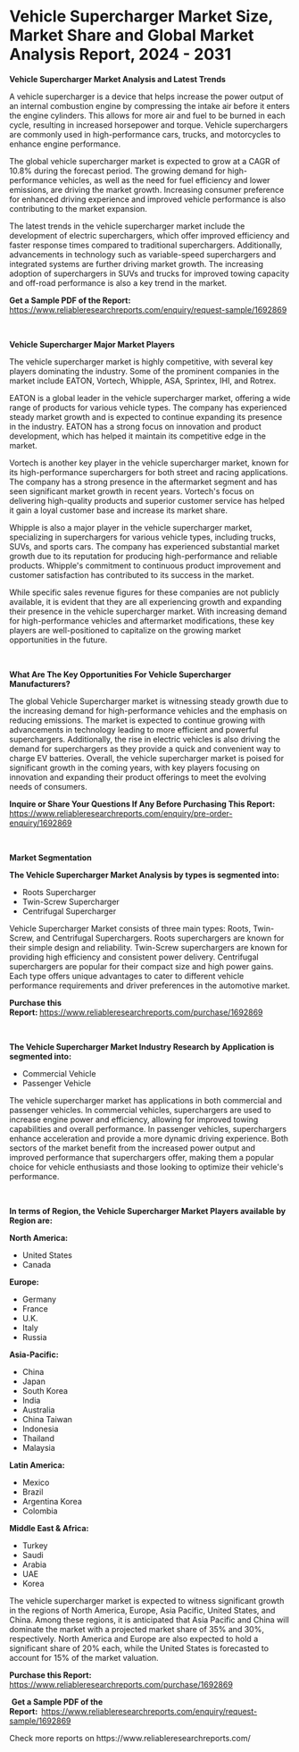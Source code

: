 <p><h1>Vehicle Supercharger Market Size, Market Share and Global Market Analysis Report, 2024 - 2031</h1></p><p><strong>Vehicle Supercharger Market Analysis and Latest Trends</strong></p>
<p><p>A vehicle supercharger is a device that helps increase the power output of an internal combustion engine by compressing the intake air before it enters the engine cylinders. This allows for more air and fuel to be burned in each cycle, resulting in increased horsepower and torque. Vehicle superchargers are commonly used in high-performance cars, trucks, and motorcycles to enhance engine performance.</p><p>The global vehicle supercharger market is expected to grow at a CAGR of 10.8% during the forecast period. The growing demand for high-performance vehicles, as well as the need for fuel efficiency and lower emissions, are driving the market growth. Increasing consumer preference for enhanced driving experience and improved vehicle performance is also contributing to the market expansion.</p><p>The latest trends in the vehicle supercharger market include the development of electric superchargers, which offer improved efficiency and faster response times compared to traditional superchargers. Additionally, advancements in technology such as variable-speed superchargers and integrated systems are further driving market growth. The increasing adoption of superchargers in SUVs and trucks for improved towing capacity and off-road performance is also a key trend in the market.</p></p>
<p><strong>Get a Sample PDF of the Report:&nbsp;</strong> <a href="https://www.reliableresearchreports.com/enquiry/request-sample/1692869">https://www.reliableresearchreports.com/enquiry/request-sample/1692869</a></p>
<p>&nbsp;</p>
<p><strong>Vehicle Supercharger Major Market Players</strong></p>
<p><p>The vehicle supercharger market is highly competitive, with several key players dominating the industry. Some of the prominent companies in the market include EATON, Vortech, Whipple, ASA, Sprintex, IHI, and Rotrex. </p><p>EATON is a global leader in the vehicle supercharger market, offering a wide range of products for various vehicle types. The company has experienced steady market growth and is expected to continue expanding its presence in the industry. EATON has a strong focus on innovation and product development, which has helped it maintain its competitive edge in the market.</p><p>Vortech is another key player in the vehicle supercharger market, known for its high-performance superchargers for both street and racing applications. The company has a strong presence in the aftermarket segment and has seen significant market growth in recent years. Vortech's focus on delivering high-quality products and superior customer service has helped it gain a loyal customer base and increase its market share.</p><p>Whipple is also a major player in the vehicle supercharger market, specializing in superchargers for various vehicle types, including trucks, SUVs, and sports cars. The company has experienced substantial market growth due to its reputation for producing high-performance and reliable products. Whipple's commitment to continuous product improvement and customer satisfaction has contributed to its success in the market.</p><p>While specific sales revenue figures for these companies are not publicly available, it is evident that they are all experiencing growth and expanding their presence in the vehicle supercharger market. With increasing demand for high-performance vehicles and aftermarket modifications, these key players are well-positioned to capitalize on the growing market opportunities in the future.</p></p>
<p>&nbsp;</p>
<p><strong>What Are The Key Opportunities For Vehicle Supercharger Manufacturers?</strong></p>
<p><p>The global Vehicle Supercharger market is witnessing steady growth due to the increasing demand for high-performance vehicles and the emphasis on reducing emissions. The market is expected to continue growing with advancements in technology leading to more efficient and powerful superchargers. Additionally, the rise in electric vehicles is also driving the demand for superchargers as they provide a quick and convenient way to charge EV batteries. Overall, the vehicle supercharger market is poised for significant growth in the coming years, with key players focusing on innovation and expanding their product offerings to meet the evolving needs of consumers.</p></p>
<p><strong>Inquire or Share Your Questions If Any Before Purchasing This Report:</strong> <a href="https://www.reliableresearchreports.com/enquiry/pre-order-enquiry/1692869">https://www.reliableresearchreports.com/enquiry/pre-order-enquiry/1692869</a></p>
<p>&nbsp;</p>
<p><strong>Market Segmentation</strong></p>
<p><strong>The Vehicle Supercharger Market Analysis by types is segmented into:</strong></p>
<p><ul><li>Roots Supercharger</li><li>Twin-Screw Supercharger</li><li>Centrifugal Supercharger</li></ul></p>
<p><p>Vehicle Supercharger Market consists of three main types: Roots, Twin-Screw, and Centrifugal Superchargers. Roots superchargers are known for their simple design and reliability. Twin-Screw superchargers are known for providing high efficiency and consistent power delivery. Centrifugal superchargers are popular for their compact size and high power gains. Each type offers unique advantages to cater to different vehicle performance requirements and driver preferences in the automotive market.</p></p>
<p><strong>Purchase this Report:&nbsp;</strong><a href="https://www.reliableresearchreports.com/purchase/1692869">https://www.reliableresearchreports.com/purchase/1692869</a></p>
<p>&nbsp;</p>
<p><strong>The Vehicle Supercharger Market Industry Research by Application is segmented into:</strong></p>
<p><ul><li>Commercial Vehicle</li><li>Passenger Vehicle</li></ul></p>
<p><p>The vehicle supercharger market has applications in both commercial and passenger vehicles. In commercial vehicles, superchargers are used to increase engine power and efficiency, allowing for improved towing capabilities and overall performance. In passenger vehicles, superchargers enhance acceleration and provide a more dynamic driving experience. Both sectors of the market benefit from the increased power output and improved performance that superchargers offer, making them a popular choice for vehicle enthusiasts and those looking to optimize their vehicle's performance.</p></p>
<p>&nbsp;</p>
<p><strong>In terms of Region, the Vehicle Supercharger Market Players available by Region are:</strong></p>
<p>
    <p> <strong> North America: </strong>
        <ul>
            <li>United States</li>
            <li>Canada</li>
        </ul>
        </p> 
    <p> <strong> Europe: </strong>
        <ul>
            <li>Germany</li>
            <li>France</li>
            <li>U.K.</li>
            <li>Italy</li>
            <li>Russia</li>
        </ul>
        </p> 
    <p> <strong> Asia-Pacific: </strong>
        <ul>
            <li>China</li>
            <li>Japan</li>
            <li>South Korea</li>
            <li>India</li>
            <li>Australia</li>
            <li>China Taiwan</li>
            <li>Indonesia</li>
            <li>Thailand</li>
            <li>Malaysia</li>
        </ul>
        </p> 
    <p> <strong> Latin America: </strong>
        <ul>
            <li>Mexico</li>
            <li>Brazil</li>
            <li>Argentina Korea</li>
            <li>Colombia</li>
        </ul>
        </p> 
    <p> <strong> Middle East & Africa: </strong>
        <ul>
            <li>Turkey</li>
            <li>Saudi</li>
            <li>Arabia</li>
            <li>UAE</li>
            <li>Korea</li>
        </ul>
    </p>
    </p>
<p><p>The vehicle supercharger market is expected to witness significant growth in the regions of North America, Europe, Asia Pacific, United States, and China. Among these regions, it is anticipated that Asia Pacific and China will dominate the market with a projected market share of 35% and 30%, respectively. North America and Europe are also expected to hold a significant share of 20% each, while the United States is forecasted to account for 15% of the market valuation.</p></p>
<p><strong>Purchase this Report: </strong><a href="https://www.reliableresearchreports.com/purchase/1692869">https://www.reliableresearchreports.com/purchase/1692869</a></p>
<p>&nbsp;<strong>Get a Sample PDF of the Report:&nbsp;&nbsp;</strong><a href="https://www.reliableresearchreports.com/enquiry/request-sample/1692869">https://www.reliableresearchreports.com/enquiry/request-sample/1692869</a></p>
<p><strong></strong></p>
<p>Check more reports on https://www.reliableresearchreports.com/</p>